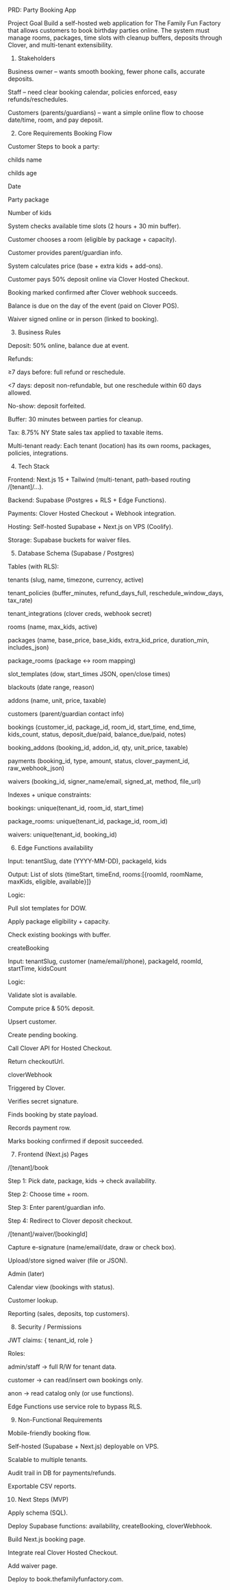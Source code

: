 PRD: Party Booking App

Project Goal
Build a self-hosted web application for The Family Fun Factory that allows customers to book birthday parties online. The system must manage rooms, packages, time slots with cleanup buffers, deposits through Clover, and multi-tenant extensibility.

1. Stakeholders

Business owner – wants smooth booking, fewer phone calls, accurate deposits.

Staff – need clear booking calendar, policies enforced, easy refunds/reschedules.

Customers (parents/guardians) – want a simple online flow to choose date/time, room, and pay deposit.

2. Core Requirements
   Booking Flow

Customer Steps to book a party:

childs name

childs age

Date

Party package

Number of kids

System checks available time slots (2 hours + 30 min buffer).

Customer chooses a room (eligible by package + capacity).

Customer provides parent/guardian info.

System calculates price (base + extra kids + add-ons).

Customer pays 50% deposit online via Clover Hosted Checkout.

Booking marked confirmed after Clover webhook succeeds.

Balance is due on the day of the event (paid on Clover POS).

Waiver signed online or in person (linked to booking).

3. Business Rules

Deposit: 50% online, balance due at event.

Refunds:

≥7 days before: full refund or reschedule.

<7 days: deposit non-refundable, but one reschedule within 60 days allowed.

No-show: deposit forfeited.

Buffer: 30 minutes between parties for cleanup.

Tax: 8.75% NY State sales tax applied to taxable items.

Multi-tenant ready: Each tenant (location) has its own rooms, packages, policies, integrations.

4. Tech Stack

Frontend: Next.js 15 + Tailwind (multi-tenant, path-based routing /[tenant]/...).

Backend: Supabase (Postgres + RLS + Edge Functions).

Payments: Clover Hosted Checkout + Webhook integration.

Hosting: Self-hosted Supabase + Next.js on VPS (Coolify).

Storage: Supabase buckets for waiver files.

5. Database Schema (Supabase / Postgres)

Tables (with RLS):

tenants (slug, name, timezone, currency, active)

tenant_policies (buffer_minutes, refund_days_full, reschedule_window_days, tax_rate)

tenant_integrations (clover creds, webhook secret)

rooms (name, max_kids, active)

packages (name, base_price, base_kids, extra_kid_price, duration_min, includes_json)

package_rooms (package ↔ room mapping)

slot_templates (dow, start_times JSON, open/close times)

blackouts (date range, reason)

addons (name, unit, price, taxable)

customers (parent/guardian contact info)

bookings (customer_id, package_id, room_id, start_time, end_time, kids_count, status, deposit_due/paid, balance_due/paid, notes)

booking_addons (booking_id, addon_id, qty, unit_price, taxable)

payments (booking_id, type, amount, status, clover_payment_id, raw_webhook_json)

waivers (booking_id, signer_name/email, signed_at, method, file_url)

Indexes + unique constraints:

bookings: unique(tenant_id, room_id, start_time)

package_rooms: unique(tenant_id, package_id, room_id)

waivers: unique(tenant_id, booking_id)

6. Edge Functions
   availability

Input: tenantSlug, date (YYYY-MM-DD), packageId, kids

Output: List of slots {timeStart, timeEnd, rooms:[{roomId, roomName, maxKids, eligible, available}]}

Logic:

Pull slot templates for DOW.

Apply package eligibility + capacity.

Check existing bookings with buffer.

createBooking

Input: tenantSlug, customer (name/email/phone), packageId, roomId, startTime, kidsCount

Logic:

Validate slot is available.

Compute price & 50% deposit.

Upsert customer.

Create pending booking.

Call Clover API for Hosted Checkout.

Return checkoutUrl.

cloverWebhook

Triggered by Clover.

Verifies secret signature.

Finds booking by state payload.

Records payment row.

Marks booking confirmed if deposit succeeded.

7. Frontend (Next.js)
   Pages

/[tenant]/book

Step 1: Pick date, package, kids → check availability.

Step 2: Choose time + room.

Step 3: Enter parent/guardian info.

Step 4: Redirect to Clover deposit checkout.

/[tenant]/waiver/[bookingId]

Capture e-signature (name/email/date, draw or check box).

Upload/store signed waiver (file or JSON).

Admin (later)

Calendar view (bookings with status).

Customer lookup.

Reporting (sales, deposits, top customers).

8. Security / Permissions

JWT claims: { tenant_id, role }

Roles:

admin/staff → full R/W for tenant data.

customer → can read/insert own bookings only.

anon → read catalog only (or use functions).

Edge Functions use service role to bypass RLS.

9. Non-Functional Requirements

Mobile-friendly booking flow.

Self-hosted (Supabase + Next.js) deployable on VPS.

Scalable to multiple tenants.

Audit trail in DB for payments/refunds.

Exportable CSV reports.

10. Next Steps (MVP)

Apply schema (SQL).

Deploy Supabase functions: availability, createBooking, cloverWebhook.

Build Next.js booking page.

Integrate real Clover Hosted Checkout.

Add waiver page.

Deploy to book.thefamilyfunfactory.com.
